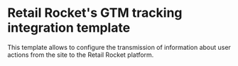 <h1>Retail Rocket's GTM tracking integration template</h1>
This template allows to configure the transmission of information about user actions from the site to the Retail Rocket platform.
